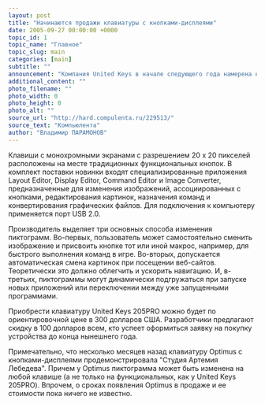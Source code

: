```yaml
---
layout: post
title: "Начинаются продажи клавиатуры с кнопками-дисплеями"
date: 2005-09-27 00:00:00 +0000
topic_id: 1
topic_name: "Главное"
topic_slug: main
categories: [main]
subtitle: ""
announcement: "Компания United Keys в начале следующего года намерена начать продажи оригинальной компьютерной клавиатуры 205PRO. Особенность данного устройства заключается в наличии ряда кнопок-дисплеев, изображения на которых изменяются в зависимости от запущенного приложения."
additional_content: ""
photo_filename: ""
photo_width: 0
photo_height: 0
photo_alt: ""
source_url: "http://hard.compulenta.ru/229513/"
source_text: "Компьюлента"
author: "Владимир ПАРАМОНОВ"
---
```

Клавиши с монохромными экранами с разрешением 20 х 20 пикселей расположены на месте традиционных функциональных кнопок. В комплект поставки новинки входят специализированные приложения Layout Editor, Display Editor, Command Editor и Image Converter, предназначенные для изменения изображений, ассоциированных с кнопками, редактирования картинок, назначения команд и конвертирования графических файлов. Для подключения к компьютеру применяется порт USB 2.0.

Производитель выделяет три основных способа изменения пиктограмм. Во-первых, пользователь может самостоятельно сменить изображение и присвоить кнопке тот или иной макрос, например, для быстрого выполнения команд в игре. Во-вторых, допускается автоматическая смена картинок при посещении веб-сайтов. Теоретически это должно облегчить и ускорить навигацию. И, в-третьих, пиктограммы могут динамически подгружаться при запуске новых приложений или переключении между уже запущенными программами.

Приобрести клавиатуру United Keys 205PRO можно будет по ориентировочной цене в 300 долларов США. Разработчики предлагают скидку в 100 долларов всем, кто успеет оформиться заявку на покупку устройства до конца нынешнего года.

Примечательно, что несколько месяцев назад клавиатуру Optimus с кнопками-дисплеями продемонстрировала "Студия Артемия Лебедева". Причем у Optimus пиктограмма может быть изменена на любой клавише (а не только на функциональных, как у United Keys 205PRO). Впрочем, о сроках появления Optimus в продаже и ее стоимости пока ничего не известно.
